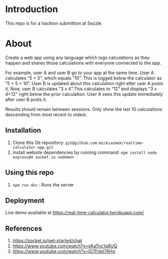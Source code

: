 # Introduction
This repo is for a hackton submittion at Sezzle.

# About
Create a web app using any language which logs calculations as they happen and shares those calculations with everyone connected to the app.

For example, user A and user B go to your app at the same time. User A calculates “5 + 5”, which equals “10". This is logged below the calculator as “5 + 5 = 10”. User B is updated about this calculation right after user A posts it. Now, user B calculates “3 x 4".This calculates to “12” and displays “3 x 4=12" right below the prior calculation. User A sees this update immediately after user B posts it.

Results should remain between sessions. Only show the last 10 calculations descending from most recent to oldest.

## Installation
1. Clone this Git repository: `git@github.com:mickiasmek/realtime-calculator-app.git`
2. Install website dependencies by running command: `npm install node express@4 socket.io nodemon`

## Using this repo
1. `npm run dev` : Runs the server

## Deployment
Live demo available at https://real-time-calculator.herokuapp.com/

## References
1. https://socket.io/get-started/chat
2. https://www.youtube.com/watch?v=xKaTnc1q8UQ
3. https://www.youtube.com/watch?v=jD7FnbI76Hg
